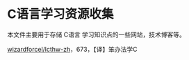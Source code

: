 # C语言学习资源收集

本文件主要用于存储 C语言 学习知识点的一些网站，技术博客等。


[wizardforcel/lcthw-zh](https://github.com/wizardforcel/lcthw-zh)，673，【译】笨办法学C

